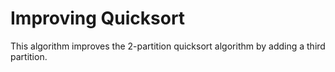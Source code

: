 # Improving Quicksort

This algorithm improves the 2-partition quicksort algorithm by adding a third partition.
